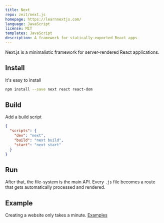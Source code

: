 ```yaml
---
title: Next
repo: zeit/next.js
homepage: https://learnnextjs.com/
language: JavaScript
license: MIT
templates: JavaScript
description: A framework for statically-exported React apps
---
```


Next.js is a minimalistic framework for server-rendered React applications.

## Install

It's easy to install

```sh
npm install --save next react react-dom
```

## Build

Add a build script

```json
{
  "scripts": {
    "dev": "next",
    "build": "next build",
    "start": "next start"
  }
}
```

## Run

After that, the file-system is the main API. Every `.js` file becomes a route that gets automatically processed and rendered.

## Example

Creating a website only takes a minute.
[Examples](https://github.com/zeit/next.js/tree/canary/examples)
